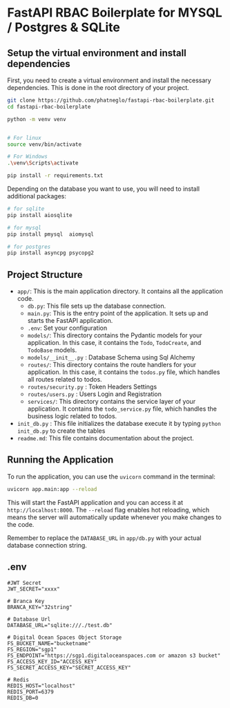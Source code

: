 # FastAPI RBAC Boilerplate for MYSQL / Postgres & SQLite

## **Setup the virtual environment and install dependencies**

   First, you need to create a virtual environment and install the necessary dependencies. This is done in the root directory of your project.

   ```bash
   git clone https://github.com/phatneglo/fastapi-rbac-boilerplate.git
   cd fastapi-rbac-boilerplate

   python -m venv venv


   # For linux
   source venv/bin/activate

   # For Windows
   .\venv\Scripts\activate

   pip install -r requirements.txt
   ```

   Depending on the database you want to use, you will need to install additional packages:

   ```bash
   # for sqlite
   pip install aiosqlite

   # for mysql
   pip install pmysql  aiomysql

   # for postgres
   pip install asyncpg psycopg2
   ```

## **Project Structure**

   - `app/`: This is the main application directory. It contains all the application code.
     - `db.py`: This file sets up the database connection.
     - `main.py`: This is the entry point of the application. It sets up and starts the FastAPI application.
     - `.env`: Set your configuration
     - `models/`: This directory contains the Pydantic models for your application. In this case, it contains the `Todo`, `TodoCreate`, and `TodoBase` models.
     - `models/__init__.py` : Database Schema using Sql Alchemy
     - `routes/`: This directory contains the route handlers for your application. In this case, it contains the `todos.py` file, which handles all routes related to todos.
     - `routes/security.py` : Token Headers Settings
     - `routes/users.py` : Users Login and Registration
     - `services/`: This directory contains the service layer of your application. It contains the `todo_service.py` file, which handles the business logic related to todos.
   - `init_db.py` : This file initializes the database execute it by typing `python init_db.py` to create the tables
   - `readme.md`: This file contains documentation about the project.


## **Running the Application**

   To run the application, you can use the `uvicorn` command in the terminal:

   ```bash
   uvicorn app.main:app --reload
   ```

   This will start the FastAPI application and you can access it at `http://localhost:8000`. The `--reload` flag enables hot reloading, which means the server will automatically update whenever you make changes to the code.

Remember to replace the `DATABASE_URL` in `app/db.py` with your actual database connection string.


## **.env**

   ```env
   #JWT Secret
   JWT_SECRET="xxxx"

   # Branca Key
   BRANCA_KEY="32string"

   # Database Url
   DATABASE_URL="sqlite:///./test.db"

   # Digital Ocean Spaces Object Storage
   FS_BUCKET_NAME="bucketname"
   FS_REGION="sgp1"
   FS_ENDPOINT="https://sgp1.digitaloceanspaces.com or amazon s3 bucket"
   FS_ACCESS_KEY_ID="ACCESS_KEY"
   FS_SECRET_ACCESS_KEY="SECRET_ACCESS_KEY"   

   # Redis
   REDIS_HOST="localhost"
   REDIS_PORT=6379
   REDIS_DB=0

   ```
